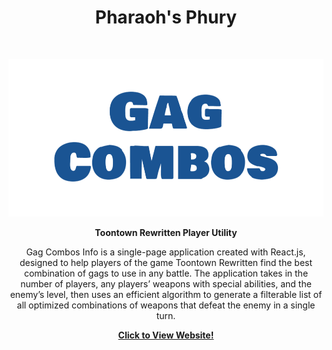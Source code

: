 <!-- Page Title -->
<h1 align="center"> Pharaoh's Phury </h1> <br>

<!-- Title Image -->
<p align="center">
  <a href="https://gagcombos.info/">
    <img border="0" alt="Gag Combos Info - Title Card" src="/public/img/title-card.png">
  </a>
</p>

<!-- Game Description -->
<p align="center">
  <b>Toontown Rewritten Player Utility</b>
</p>

<p align="center">
  Gag Combos Info is a single-page application created with React.js, designed to help players of the game Toontown Rewritten find the best combination of gags to use in any battle. The application takes in the number of players, any players’ weapons with special abilities, and the enemy’s level, then uses an efficient algorithm to generate a filterable list of all optimized combinations of weapons that defeat the enemy in a single turn.
</p>

<!-- Links - Trailer, Play Game, Sources -->
<p align="center">
  <a href="https://gagcombos.info/"><b>Click to View Website!</b></a>
</p>
